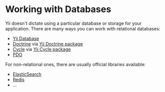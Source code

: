 # Working with Databases

Yii doesn't dictate using a particular database or storage for your application.
There are many ways you can work with relational databases:

- [Yii Database](https://github.com/yiisoft/db)
- [Doctrine](https://www.doctrine-project.org/) via [Yii Doctrine package](https://github.com/stargazer-team/yii-doctrine)
- [Cycle](https://github.com/cycle) via [Yii Cycle package](https://github.com/yiisoft/yii-cycle)
- [PDO](https://www.php.net/manual/en/book.pdo.php)

For non-relational ones, there are usually official libraries available:

- [ElasticSearch](https://github.com/elastic/elasticsearch-php)
- [Redis](https://redis.io/docs/clients/#php)
- ...
